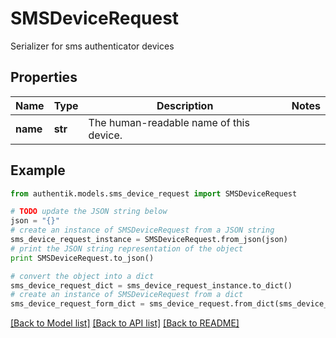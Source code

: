 # SMSDeviceRequest

Serializer for sms authenticator devices

## Properties
Name | Type | Description | Notes
------------ | ------------- | ------------- | -------------
**name** | **str** | The human-readable name of this device. | 

## Example

```python
from authentik.models.sms_device_request import SMSDeviceRequest

# TODO update the JSON string below
json = "{}"
# create an instance of SMSDeviceRequest from a JSON string
sms_device_request_instance = SMSDeviceRequest.from_json(json)
# print the JSON string representation of the object
print SMSDeviceRequest.to_json()

# convert the object into a dict
sms_device_request_dict = sms_device_request_instance.to_dict()
# create an instance of SMSDeviceRequest from a dict
sms_device_request_form_dict = sms_device_request.from_dict(sms_device_request_dict)
```
[[Back to Model list]](../README.md#documentation-for-models) [[Back to API list]](../README.md#documentation-for-api-endpoints) [[Back to README]](../README.md)


